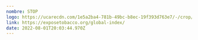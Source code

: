 ```yaml
---
nombre: STOP
logo: https://ucarecdn.com/1e5a2ba4-781b-49bc-b8ec-19f393d763e7/-/crop/219x79/47,0/-/preview/
link: https://exposetobacco.org/global-index/
date: 2022-08-01T20:03:44.970Z
---
```

